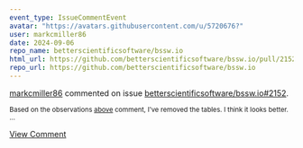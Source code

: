 ```yaml
---
event_type: IssueCommentEvent
avatar: "https://avatars.githubusercontent.com/u/5720676?"
user: markcmiller86
date: 2024-09-06
repo_name: betterscientificsoftware/bssw.io
html_url: https://github.com/betterscientificsoftware/bssw.io/pull/2152
repo_url: https://github.com/betterscientificsoftware/bssw.io
---
```


<a href='https://github.com/markcmiller86' target='_blank'>markcmiller86</a> commented on issue <a href='https://github.com/betterscientificsoftware/bssw.io/pull/2152' target='_blank'>betterscientificsoftware/bssw.io#2152</a>.

<small>Based on the observations [above](https://github.com/betterscientificsoftware/bssw.io/pull/2152#issuecomment-2333522510) comment, I've removed the tables. I think it looks better....</small>

<a href='https://github.com/betterscientificsoftware/bssw.io/pull/2152' target='_blank'>View Comment</a>